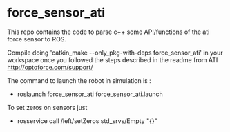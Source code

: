 # force_sensor_ati

This repo contains  the code to parse c++ some API/functions of the ati force sensor to ROS.

Compile doing 'catkin_make --only_pkg-with-deps force_sensor_ati' in your workspace once you followed the steps described in the readme from ATI http://optoforce.com/support/

The command to launch the robot in simulation is : 
  - roslaunch force_sensor_ati force_sensor_ati.launch 

To set zeros on sensors just

  - rosservice call /left/setZeros std_srvs/Empty "{}"
